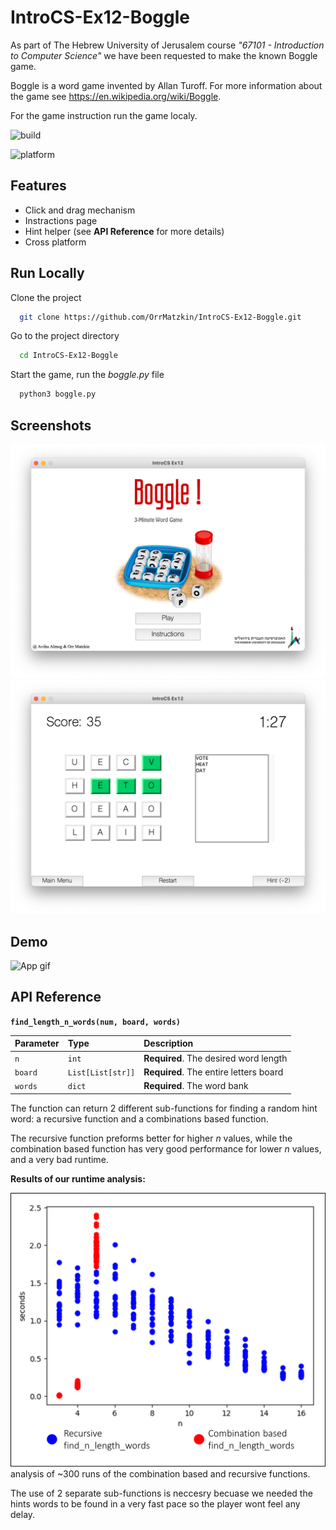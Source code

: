 
# IntroCS-Ex12-Boggle

As part of The Hebrew University of Jerusalem course *"67101 - Introduction to Computer Science"* we have been requested to make the known Boggle game.

Boggle is a word game invented by Allan Turoff. 
For more information about the game see https://en.wikipedia.org/wiki/Boggle.

For the game instruction run the game localy.


![build](https://img.shields.io/badge/build-passing-brightgreen)

![platform](https://camo.githubusercontent.com/fb4912e741e566f3089bd8ca3561a536cc352ecfae75127d2fab3e1852e2234d/68747470733a2f2f696d672e736869656c64732e696f2f62616467652f706c6174666f726d2d6c696e75782532302537432532306d61636f7325323025374325323077696e646f77732d6c6967687467726579) 

## Features

- Click and drag mechanism
- Instractions page
- Hint helper (see **API Reference** for more details)
- Cross platform

  
## Run Locally

Clone the project

```bash
  git clone https://github.com/OrrMatzkin/IntroCS-Ex12-Boggle.git
```

Go to the project directory

```bash
  cd IntroCS-Ex12-Boggle
```

Start the game, run the *boggle.py* file

```bash
  python3 boggle.py
```

  
## Screenshots

![main Screenshot](https://github.com/OrrMatzkin/IntroCS-Ex12-Boggle/blob/main/project_extras/Screenshot%202021-10-02%20at%2022.59.41.png?raw=true)
![game Screenshot](https://github.com/OrrMatzkin/IntroCS-Ex12-Boggle/blob/main/project_extras/Screenshot%202021-10-02%20at%2023.03.16.png?raw=true)

  
## Demo

![App gif](https://github.com/OrrMatzkin/IntroCS-Ex12-Boggle/blob/main/project_extras/boggle_gif.gif?raw=true)
## API Reference

**`find_length_n_words(num, board, words)`**

| Parameter | Type     | Description                |
| :-------- | :------- | :------------------------- |
| `n` | `int` | **Required**. The desired word length |
|  `board` | `List[List[str]]` | **Required**. The entire letters board |
| `words` | `dict` | **Required**. The word bank |


The function can return 2 different sub-functions for finding a random hint word: a recursive function and a combinations based function.

The recursive function preforms better for higher *n* values, while the combination based function has very good performance for lower *n* values, and a very bad runtime.

**Results of our runtime analysis:**

![2 functions](https://github.com/OrrMatzkin/IntroCS-Ex12-Boggle/blob/main/project_extras/combinations_based_vs_recursive.png?raw=true)
analysis of ~300 runs of the combination based and recursive functions.

The use of 2 separate sub-functions is neccesry becuase we needed the hints words to be found in a very fast pace so the player wont feel any delay.

